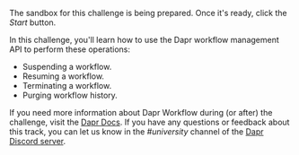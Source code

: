 The sandbox for this challenge is being prepared. Once it's ready, click the *Start* button.

In this challenge, you'll learn how to use the Dapr workflow management API to perform these operations:

- Suspending a workflow.
- Resuming a workflow.
- Terminating a workflow.
- Purging workflow history.

If you need more information about Dapr Workflow during (or after) the challenge, visit the [Dapr Docs](https://docs.dapr.io/developing-applications/building-blocks/workflow/). If you have any questions or feedback about this track, you can let us know in the *#university* channel of the [Dapr Discord server](https://bit.ly/dapr-discord).
